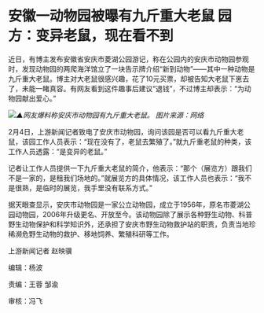 # 安徽一动物园被曝有九斤重大老鼠 园方：变异老鼠，现在看不到

近日，有博主发布安徽省安庆市菱湖公园游记，称在公园内的安庆市动物园参观时，发现动物园的两爬海洋馆立了一块告示牌介绍“新到动物”——其中一种动物是九斤重大老鼠。博主对大老鼠很感兴趣，花了10元买票，却被告知大老鼠下崽去了，未能一睹真容。有网友看到这件趣事后建议“退钱”，不过博主却表示：“为动物园献出爱心。”

![](https://inews.gtimg.com/newsapp_bt/0/15643452345/1000)_▲网友爆料称安庆市动物园有九斤重大老鼠。
图片来源：网络_

2月4日，上游新闻记者致电了安庆市动物园，询问该园是否可以看九斤重大老鼠，该园工作人员表示：“现在没有了，老鼠去繁殖了。”就九斤重老鼠的种类，该工作人员透露：“是变异的老鼠。”

记者让工作人员提供一下九斤重大老鼠的简介，他表示：“那个（展览方）跟我们不是一家的，是租我们场地的。”就展览方的具体情况，该工作人员也表示：“我不是很熟，是临时的展览，我手里没有联系方式。”

据天眼查显示，安庆市动物园是一家公立动物园，成立于1956年，原名市菱湖公园动物园，2006年升级更名、开放至今。该动物园除了展示各种野生动物、科普野生动物保护和科学知识外，还承担了安庆市野生动物救护站的职责，负责当地珍稀濒危野生动物的救护、移地饲养、繁殖科研等工作。

上游新闻记者 赵映骥

编辑：杨波

责编：王蓉 邹渝

审核：冯飞

